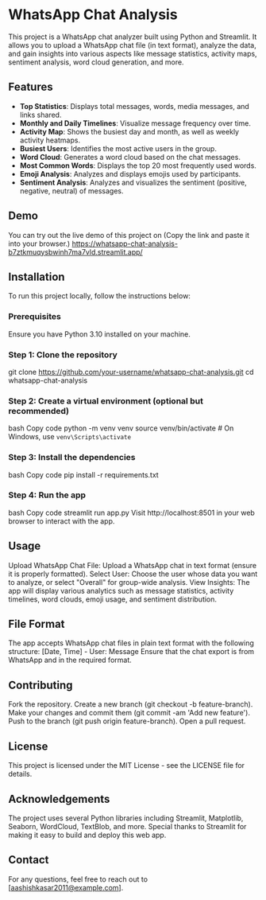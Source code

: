 # WhatsApp Chat Analysis

This project is a WhatsApp chat analyzer built using Python and Streamlit. It allows you to upload a WhatsApp chat file (in text format), analyze the data, and gain insights into various aspects like message statistics, activity maps, sentiment analysis, word cloud generation, and more.

## Features

- **Top Statistics**: Displays total messages, words, media messages, and links shared.
- **Monthly and Daily Timelines**: Visualize message frequency over time.
- **Activity Map**: Shows the busiest day and month, as well as weekly activity heatmaps.
- **Busiest Users**: Identifies the most active users in the group.
- **Word Cloud**: Generates a word cloud based on the chat messages.
- **Most Common Words**: Displays the top 20 most frequently used words.
- **Emoji Analysis**: Analyzes and displays emojis used by participants.
- **Sentiment Analysis**: Analyzes and visualizes the sentiment (positive, negative, neutral) of messages.

## Demo

You can try out the live demo of this project on (Copy the link and paste it into your browser.) https://whatsapp-chat-analysis-b7ztkmuqysbwinh7ma7vld.streamlit.app/
## Installation

To run this project locally, follow the instructions below:

### Prerequisites

Ensure you have Python 3.10 installed on your machine.

### Step 1: Clone the repository

git clone https://github.com/your-username/whatsapp-chat-analysis.git
cd whatsapp-chat-analysis
### Step 2: Create a virtual environment (optional but recommended)
bash
Copy code
python -m venv venv
source venv/bin/activate  # On Windows, use `venv\Scripts\activate`
### Step 3: Install the dependencies
bash
Copy code
pip install -r requirements.txt
### Step 4: Run the app
bash
Copy code
streamlit run app.py
Visit http://localhost:8501 in your web browser to interact with the app.

## Usage
Upload WhatsApp Chat File: Upload a WhatsApp chat in text format (ensure it is properly formatted).
Select User: Choose the user whose data you want to analyze, or select "Overall" for group-wide analysis.
View Insights: The app will display various analytics such as message statistics, activity timelines, word clouds, emoji usage, and sentiment distribution.

## File Format
The app accepts WhatsApp chat files in plain text format with the following structure:
[Date, Time] - User: Message
Ensure that the chat export is from WhatsApp and in the required format.

## Contributing
Fork the repository.
Create a new branch (git checkout -b feature-branch).
Make your changes and commit them (git commit -am 'Add new feature').
Push to the branch (git push origin feature-branch).
Open a pull request.

## License
This project is licensed under the MIT License - see the LICENSE file for details.

## Acknowledgements
The project uses several Python libraries including Streamlit, Matplotlib, Seaborn, WordCloud, TextBlob, and more.
Special thanks to Streamlit for making it easy to build and deploy this web app.

## Contact
For any questions, feel free to reach out to [aashishkasar2011@example.com].
